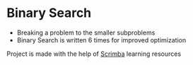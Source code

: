 # Binary Search


* Breaking a problem to the smaller subproblems
* Binary Search is written 6 times for improved optimization

Project is made with the help of [Scrimba](https://scrimba.com/allcourses) learning resources




